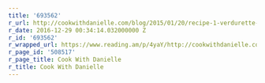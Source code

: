 ```yaml
---
title: '693562'
r_url: http://cookwithdanielle.com/blog/2015/01/20/recipe-1-verdurette-a-natural-alternative-to-bouillon-cubes-2/
r_date: 2016-12-29 00:34:14.032000000 Z
r_id: '693562'
r_wrapped_url: https://www.reading.am/p/4yaY/http://cookwithdanielle.com/blog/2015/01/20/recipe-1-verdurette-a-natural-alternative-to-bouillon-cubes-2/
r_page_id: '508517'
r_page_title: Cook With Danielle
r_title: Cook With Danielle
---
```


